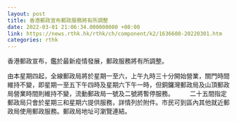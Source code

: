 ```yaml
---
layout: post
title: 香港郵政宣布郵政服務將有所調整
date: 2022-03-01 21:06:34.000000000 +08:00
link: https://news.rthk.hk/rthk/ch/component/k2/1636608-20220301.htm
categories: rthk
---
```


香港郵政宣布，鑑於最新疫情發展，郵政服務將有所調整。

由本星期四起，全線郵政局將於星期一至六，上午九時三十分開始營業，關門時間維持不變，即星期一至五下午四時及星期六下午一時，但銅鑼灣郵政局及山頂郵政局營業時間則維持不變，流動郵政局一號及二號將暫停服務。
　　 
二十五間指定郵政局只會於星期三和星期六提供服務，詳情列於附件。市民可到區內其他就近郵政局使用郵政服務。郵政局地址可瀏覽連結。
　　
